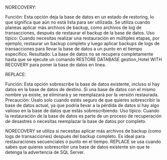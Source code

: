 NORECOVERY:

Función: Esta opción deja la base de datos en un estado de restoring, lo que significa que aún no está lista para ser utilizada. Se utiliza cuando planeas aplicar más archivos de backup, como archivos de log de transacciones, después de restaurar el backup de la base de datos.
Uso típico: Cuando necesitas realizar una restauración en múltiples etapas, por ejemplo, restaurar un backup completo y luego aplicar backups de logs de transacciones para llevar la base de datos a un punto en el tiempo específico.
Resultado: La base de datos no se recupera completamente hasta que se ejecute un comando RESTORE DATABASE gestion_Hotel WITH RECOVERY para poner la base de datos en línea.

REPLACE:

Función: Esta opción sobrescribe la base de datos existente, incluso si hay datos en la base de datos de destino. Si una base de datos con el mismo nombre ya existe, se eliminará y se reemplazará por la versión restaurada.
Precaución: Úsalo solo cuando estés seguro de que quieres sobrescribir la base de datos actual, ya que podría llevar a la pérdida de datos si hay algo valioso en la base de datos que estás sobrescribiendo.
Uso típico: Cuando la restauración de la base de datos es parte de un proceso de recuperación de desastres o necesitas reemplazar la base de datos por completo.


NORECOVERY se utiliza si necesitas aplicar más archivos de backup (como logs de transacciones) después del backup completo. Es ideal para restauraciones secuenciales o punto en el tiempo.
REPLACE se usa cuando sabes que quieres sobrescribir una base de datos existente sin que te detenga la advertencia de SQL Server.

